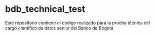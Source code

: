 # bdb_technical_test
Este repositorio contiene el código realizado para la prueba técnica del cargo científico de datos senior del Banco de Bogotá
